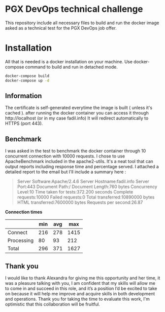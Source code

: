 # PGX DevOps technical challenge
This repository include all necessary files to build and run the docker image asked as a technical test for the PGX DevOps job offer.
# Installation
All that is needed is a docker installation on your machine.
Use docker-compose command to build and run in detached mode.
```bash
docker-compose build
docker-compose up -d
```
## Information
The certificate is self-generated everytime the image is built ( unless it's cached ).
after running the docker container you can access it through http://localhost (or in my case fadil.info)
It will redirect automatically to HTTPS (port 443).
## Benchmark
I was asked in the test to benchmark the docker container through 10 concurrent connection with 10000 requests.
I chose to use ApacheBenchmark included in the apache2-utils.
It's a neat tool that can output reports including response time and percentage served.
I attached a detailed report to the email but I'll include a summary here :

> Server Software:Apache/2.4.6 
> Server Hostname:fadil.info 
> Server Port:443 
> Document Path:/ 
> Document Length:760 bytes 
> Concurrency Level:10 
> Time taken for tests:372.200 seconds 
> Complete requests:10000 
> Failed requests:0
> Total transferred:10890000 bytes 
> HTML transferred:7600000 bytes 
> Requests per second:26.87


**Connection times**

||min | avg | max
|--|--|--|--|
|Connect|216|278 |1415
|Processing|80|93|212
|Total|296|371|1627

## Thank you
I would like to thank Alexandra for giving me this opportunity and her time, it was a pleasure talking with you,
I am confident that my skills will allow me to come in and succeed in this role, and it’s a position I’d be excited to take on because it will help me improve and acquire skills in both development and operations.
Thank you for taking the time to evaluate this work, I'm optimistic that this collaboration will be fruitful.


